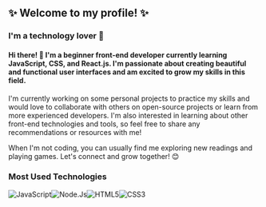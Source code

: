 ## ✨ Welcome to my profile! ✨

### I'm a technology lover 🖤
#### Hi there! 👋 I'm a beginner front-end developer currently learning JavaScript, CSS, and React.js. I'm passionate about creating beautiful and functional user interfaces and am excited to grow my skills in this field.

I'm currently working on some personal projects to practice my skills and would love to collaborate with others on open-source projects or learn from more experienced developers. I'm also interested in learning about other front-end technologies and tools, so feel free to share any recommendations or resources with me!

When I'm not coding, you can usually find me exploring new readings and playing games. Let's connect and grow together! 😊


### Most Used Technologies
<div style="display: inline_block">

<img alt="JavaScript" src="https://img.shields.io/badge/JavaScript-F7DF1E?style=for-the-badge&logo=javascript&logoColor=black"><img alt="Node.Js" src="https://img.shields.io/badge/Node.js-43853D?style=for-the-badge&logo=node.js&logoColor=white"><img alt="HTML5" src="https://img.shields.io/badge/HTML5-E34F26?style=for-the-badge&logo=html5&logoColor=white"><img alt="CSS3" src="https://img.shields.io/badge/CSS3-1572B6?style=for-the-badge&logo=css3&logoColor=white">

</div>

